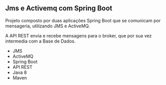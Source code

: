 <h2>Jms e Activemq com Spring Boot</h2>

Projeto composto por duas aplicações Spring Boot que se comunicam por mensageria, utilizando JMS e ActiveMQ.

A API REST envia e recebe mensagens para o broker, que por sua vez intermedia com a Base de Dados.

- JMS
- ActiveMQ
- Spring Boot
- API REST
- Java 8
- Maven
